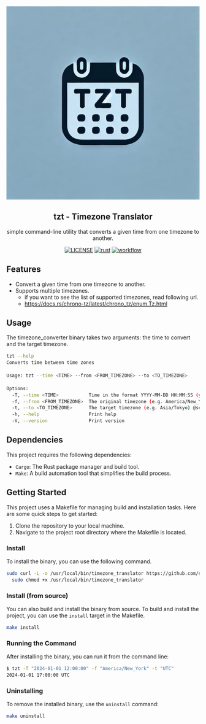 <div align="center">
  <a href="https://github.com/shunsock/timezone_translator">
    <img alt="tzt" src="image/txt_icon.jpg">
  </a>
</div>

<h2 align="center">
  tzt - Timezone Translator
</h2>
<p align="center">
  simple command-line utility that converts a given time from one timezone to another.
</p>

<p align="center">
  <a href="./LICENSE">
    <img alt="LICENSE" src="https://img.shields.io/badge/license-MIT-blue.svg?maxAge=43200"></a>
  <a href="https://www.rust-lang.org/">
    <img alt="rust" src="https://img.shields.io/badge/logo-rust-blue?logo=rust"></a>
  <a href="https://github.com/shunsock/timezone_translator/actions/workflows/rust.yml">
    <img alt="workflow" src="https://github.com/shunsock/timezone_translator/actions/workflows/rust.yml/badge.svg"></a>
</p>

## Features
- Convert a given time from one timezone to another.
- Supports multiple timezones.
  - if you want to see the list of supported timezones, read following url.
  - https://docs.rs/chrono-tz/latest/chrono_tz/enum.Tz.html

## Usage
The timezone_converter binary takes two arguments: the time to convert and the target timezone.

```bash
tzt --help
Converts time between time zones

Usage: tzt --time <TIME> --from <FROM_TIMEZONE> --to <TO_TIMEZONE>

Options:
  -T, --time <TIME>           Time in the format YYYY-MM-DD HH:MM:SS (you can omit HH:MM:SS) or YYYY-MM-DDTHH:MM:SS
  -f, --from <FROM_TIMEZONE>  The original timezone (e.g. America/New_York) @see https://docs.rs/chrono-tz/latest/chrono_tz/enum.Tz.html
  -t, --to <TO_TIMEZONE>      The target timezone (e.g. Asia/Tokyo) @see https://docs.rs/chrono-tz/latest/chrono_tz/enum.Tz.html#
  -h, --help                  Print help
  -V, --version               Print version
```

## Dependencies
This project requires the following dependencies:

- `Cargo`: The Rust package manager and build tool.
- `Make`: A build automation tool that simplifies the build process.

## Getting Started
This project uses a Makefile for managing build and installation tasks. Here are some quick steps to get started:

1. Clone the repository to your local machine.
2. Navigate to the project root directory where the Makefile is located.

### Install
To install the binary, you can use the following command.

```bash
sudo curl -L -o /usr/local/bin/timezone_translator https://github.com/shunsock/timezone_translator/releases/download/v0.1.0/timezone_translator &&\
  sudo chmod +x /usr/local/bin/timezone_translator
```

### Install (from source)
You can also build and install the binary from source.
To build and install the project, you can use the `install` target in the Makefile.

```bash
make install
```

### Running the Command
After installing the binary, you can run it from the command line:

```bash
$ tzt -T "2024-01-01 12:00:00" -f "America/New_York" -t "UTC"
2024-01-01 17:00:00 UTC
```

### Uninstalling
To remove the installed binary, use the `uninstall` command:

```bash
make uninstall
```